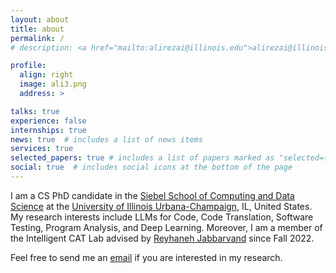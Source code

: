 ```yaml
---
layout: about
title: about
permalink: /
# description: <a href="mailto:alirezai@illinois.edu">alirezai@illinois.edu</a>

profile:
  align: right
  image: ali3.png
  address: >

talks: true
experience: false
internships: true
news: true  # includes a list of news items
services: true
selected_papers: true # includes a list of papers marked as "selected={true}"
social: true  # includes social icons at the bottom of the page
---
```


I am a CS PhD candidate in the <a href="https://siebelschool.illinois.edu/" target="blank">Siebel School of Computing and Data Science</a> at the <a href="https://illinois.edu/" target="blank">University of Illinois Urbana-Champaign</a>, IL, United States. My research interests include LLMs for Code, Code Translation, Software Testing, Program Analysis, and Deep Learning. Moreover, I am a member of the Intelligent CAT Lab advised by <a href="https://reyhaneh.cs.illinois.edu/" target="blank">Reyhaneh Jabbarvand</a> since Fall 2022.

Feel free to send me an <a href="mailto:alirezai@illinois.edu">email</a> if you are interested in my research.
